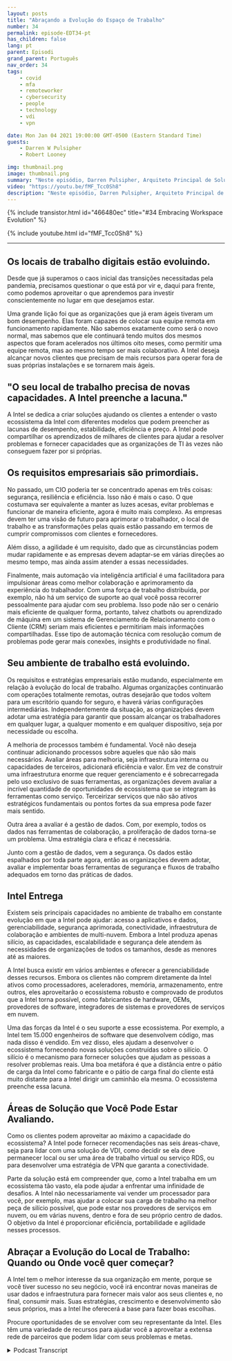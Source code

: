 ```yaml
---
layout: posts
title: "Abraçando a Evolução do Espaço de Trabalho"
number: 34
permalink: episode-EDT34-pt
has_children: false
lang: pt
parent: Episodi
grand_parent: Português
nav_order: 34
tags:
    - covid
    - mfa
    - remoteworker
    - cybersecurity
    - people
    - technology
    - vdi
    - vpn

date: Mon Jan 04 2021 19:00:00 GMT-0500 (Eastern Standard Time)
guests:
    - Darren W Pulsipher
    - Robert Looney

img: thumbnail.png
image: thumbnail.png
summary: "Neste episódio, Darren Pulsipher, Arquiteto Principal de Soluções para o Setor Público, e Robert Looney, Gerente de Vendas de Data Centers para as Américas da Intel, falam sobre o uso de uma abordagem estratégica para abraçar a atual evolução do local de trabalho. A pandemia de COVID criou grandes desafios e transições no local de trabalho. A Intel está ajudando os clientes a aproveitar as tecnologias para melhor enfrentar os desafios contínuos no novo normal."
video: "https://youtu.be/fMF_Tcc0Sh8"
description: "Neste episódio, Darren Pulsipher, Arquiteto Principal de Soluções para o Setor Público, e Robert Looney, Gerente de Vendas de Data Centers para as Américas da Intel, falam sobre o uso de uma abordagem estratégica para abraçar a atual evolução do local de trabalho. A pandemia de COVID criou grandes desafios e transições no local de trabalho. A Intel está ajudando os clientes a aproveitar as tecnologias para melhor enfrentar os desafios contínuos no novo normal."
---
```


<div>
{% include transistor.html id="466480ec" title="#34 Embracing Workspace Evolution" %}

{% include youtube.html id="fMF_Tcc0Sh8" %}
</div>

---

## Os locais de trabalho digitais estão evoluindo.

Desde que já superamos o caos inicial das transições necessitadas pela pandemia, precisamos questionar o que está por vir e, daqui para frente, como podemos aproveitar o que aprendemos para investir conscientemente no lugar em que desejamos estar.

Uma grande lição foi que as organizações que já eram ágeis tiveram um bom desempenho. Elas foram capazes de colocar sua equipe remota em funcionamento rapidamente. Não sabemos exatamente como será o novo normal, mas sabemos que ele continuará tendo muitos dos mesmos aspectos que foram acelerados nos últimos oito meses, como permitir uma equipe remota, mas ao mesmo tempo ser mais colaborativo. A Intel deseja alcançar novos clientes que precisam de mais recursos para operar fora de suas próprias instalações e se tornarem mais ágeis.

## "O seu local de trabalho precisa de novas capacidades. A Intel preenche a lacuna."

A Intel se dedica a criar soluções ajudando os clientes a entender o vasto ecossistema da Intel com diferentes modelos que podem preencher as lacunas de desempenho, estabilidade, eficiência e preço. A Intel pode compartilhar os aprendizados de milhares de clientes para ajudar a resolver problemas e fornecer capacidades que as organizações de TI às vezes não conseguem fazer por si próprias.

## Os requisitos empresariais são primordiais.

No passado, um CIO poderia ter se concentrado apenas em três coisas: segurança, resiliência e eficiência. Isso não é mais o caso. O que costumava ser equivalente a manter as luzes acesas, evitar problemas e funcionar de maneira eficiente, agora é muito mais complexo. As empresas devem ter uma visão de futuro para aprimorar o trabalhador, o local de trabalho e as transformações pelas quais estão passando em termos de cumprir compromissos com clientes e fornecedores.

Além disso, a agilidade é um requisito, dado que as circunstâncias podem mudar rapidamente e as empresas devem adaptar-se em várias direções ao mesmo tempo, mas ainda assim atender a essas necessidades.

Finalmente, mais automação via inteligência artificial é uma facilitadora para impulsionar áreas como melhor colaboração e aprimoramento da experiência do trabalhador. Com uma força de trabalho distribuída, por exemplo, não há um serviço de suporte ao qual você possa recorrer pessoalmente para ajudar com seu problema. Isso pode não ser o cenário mais eficiente de qualquer forma, portanto, talvez chatbots ou aprendizado de máquina em um sistema de Gerenciamento de Relacionamento com o Cliente (CRM) seriam mais eficientes e permitiriam mais informações compartilhadas. Esse tipo de automação técnica com resolução comum de problemas pode gerar mais conexões, insights e produtividade no final.

## Seu ambiente de trabalho está evoluindo.

Os requisitos e estratégias empresariais estão mudando, especialmente em relação à evolução do local de trabalho. Algumas organizações continuarão com operações totalmente remotas, outras desejarão que todos voltem para um escritório quando for seguro, e haverá várias configurações intermediárias. Independentemente da situação, as organizações devem adotar uma estratégia para garantir que possam alcançar os trabalhadores em qualquer lugar, a qualquer momento e em qualquer dispositivo, seja por necessidade ou escolha.

A melhoria de processos também é fundamental. Você não deseja continuar adicionando processos sobre aqueles que não são mais necessários. Avaliar áreas para melhoria, seja infraestrutura interna ou capacidades de terceiros, adicionará eficiência e valor. Em vez de construir uma infraestrutura enorme que requer gerenciamento e é sobrecarregada pelo uso exclusivo de suas ferramentas, as organizações devem avaliar a incrível quantidade de oportunidades de ecossistema que se integram às ferramentas como serviço. Terceirizar serviços que não são ativos estratégicos fundamentais ou pontos fortes da sua empresa pode fazer mais sentido.

Outra área a avaliar é a gestão de dados. Com, por exemplo, todos os dados nas ferramentas de colaboração, a proliferação de dados torna-se um problema. Uma estratégia clara e eficaz é necessária.

Junto com a gestão de dados, vem a segurança. Os dados estão espalhados por toda parte agora, então as organizações devem adotar, avaliar e implementar boas ferramentas de segurança e fluxos de trabalho adequados em torno das práticas de dados.

## Intel Entrega

Existem seis principais capacidades no ambiente de trabalho em constante evolução em que a Intel pode ajudar: acesso a aplicativos e dados, gerenciabilidade, segurança aprimorada, conectividade, infraestrutura de colaboração e ambientes de multi-nuvem. Embora a Intel produza apenas silício, as capacidades, escalabilidade e segurança dele atendem às necessidades de organizações de todos os tamanhos, desde as menores até as maiores.

A Intel busca existir em vários ambientes e oferecer a gerenciabilidade desses recursos. Embora os clientes não comprem diretamente da Intel ativos como processadores, aceleradores, memória, armazenamento, entre outros, eles aproveitarão o ecossistema robusto e comprovado de produtos que a Intel torna possível, como fabricantes de hardware, OEMs, provedores de software, integradores de sistemas e provedores de serviços em nuvem.

Uma das forças da Intel é o seu suporte a esse ecossistema. Por exemplo, a Intel tem 15.000 engenheiros de software que desenvolvem código, mas nada disso é vendido. Em vez disso, eles ajudam a desenvolver o ecossistema fornecendo novas soluções construídas sobre o silício. O silício é o mecanismo para fornecer soluções que ajudam as pessoas a resolver problemas reais. Uma boa metáfora é que a distância entre o pátio de carga da Intel como fabricante e o pátio de carga final do cliente está muito distante para a Intel dirigir um caminhão ela mesma. O ecossistema preenche essa lacuna.

## Áreas de Solução que Você Pode Estar Avaliando.

Como os clientes podem aproveitar ao máximo a capacidade do ecossistema? A Intel pode fornecer recomendações nas seis áreas-chave, seja para lidar com uma solução de VDI, como decidir se ela deve permanecer local ou ser uma área de trabalho virtual ou serviço RDS, ou para desenvolver uma estratégia de VPN que garanta a conectividade.

Parte da solução está em compreender que, como a Intel trabalha em um ecossistema tão vasto, ela pode ajudar a enfrentar uma infinidade de desafios. A Intel não necessariamente vai vender um processador para você, por exemplo, mas ajudar a colocar sua carga de trabalho na melhor peça de silício possível, que pode estar nos provedores de serviços em nuvem, ou em várias nuvens, dentro e fora de seu próprio centro de dados. O objetivo da Intel é proporcionar eficiência, portabilidade e agilidade nesses processos.

## Abraçar a Evolução do Local de Trabalho: Quando ou Onde você quer começar?

A Intel tem o melhor interesse da sua organização em mente, porque se você tiver sucesso no seu negócio, você irá encontrar novas maneiras de usar dados e infraestrutura para fornecer mais valor aos seus clientes e, no final, consumir mais. Suas estratégias, crescimento e desenvolvimento são seus próprios, mas a Intel lhe oferecerá a base para fazer boas escolhas.

Procure oportunidades de se envolver com seu representante da Intel. Eles têm uma variedade de recursos para ajudar você a aproveitar a extensa rede de parceiros que podem lidar com seus problemas e metas.



<details>
<summary> Podcast Transcript </summary>

<p></p>

</details>
